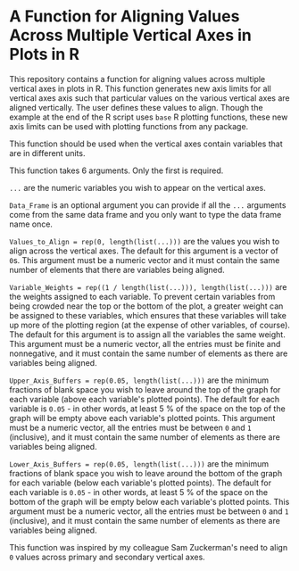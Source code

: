 # A Function for Aligning Values Across Multiple Vertical Axes in Plots in R

This repository contains a function for aligning values across multiple vertical axes in plots in R. This function generates new axis limits for all vertical axes axis such that particular values on the various vertical axes are aligned vertically. The user defines these values to align. Though the example at the end of the R script uses `base` R plotting functions, these new axis limits can be used with plotting functions from any package.

This function should be used when the vertical axes contain variables that are in different units.

This function takes 6 arguments. Only the first is required.

`...` are the numeric variables you wish to appear on the vertical axes.

`Data_Frame` is an optional argument you can provide if all the `...` arguments come from the same data frame and you only want to type the data frame name once.

`Values_to_Align = rep(0, length(list(...)))` are the values you wish to align across the vertical axes. The default for this argument is a vector of `0`s. This argument must be a numeric vector and it must contain the same number of elements that there are variables being aligned.

`Variable_Weights = rep((1 / length(list(...))), length(list(...)))` are the weights assigned to each variable. To prevent certain variables from being crowded near the top or the bottom of the plot, a greater weight can be assigned to these variables, which ensures that these variables will take up more of the plotting region (at the expense of other variables, of course). The default for this argument is to assign all the variables the same weight. This argument must be a numeric vector, all the entries must be finite and nonnegative, and it must contain the same number of elements as there are variables being aligned.

`Upper_Axis_Buffers = rep(0.05, length(list(...)))` are the minimum fractions of blank space you wish to leave around the top of the graph for each variable (above each variable's plotted points). The default for each variable is `0.05` - in other words, at least 5 % of the space on the top of the graph will be empty above each variable's plotted points. This argument must be a numeric vector, all the entries must be between `0` and `1` (inclusive), and it must contain the same number of elements as there are variables being aligned.

`Lower_Axis_Buffers = rep(0.05, length(list(...)))` are the minimum fractions of blank space you wish to leave around the bottom of the graph for each variable (below each variable's plotted points). The default for each variable is `0.05` - in other words, at least 5 % of the space on the bottom of the graph will be empty below each variable's plotted points. This argument must be a numeric vector, all the entries must be between `0` and `1` (inclusive), and it must contain the same number of elements as there are variables being aligned.

This function was inspired by my colleague Sam Zuckerman's need to align `0` values across primary and secondary vertical axes.
